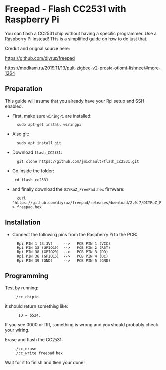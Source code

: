 # Freepad - Flash CC2531 with Raspberry Pi
You can flash a CC2531 chip without having a specific programmer. Use a Raspberry Pi instead! This is a simplified guide on how to do just that. 

Credut and orignal source here: 

https://github.com/diyruz/freepad
                
https://modkam.ru/2019/11/13/pult-zigbee-v2-prosto-otlomi-lishnee/#more-1264


## Preparation

This guide will asume that you already have your Rpi setup and SSH enabled. 

* First, make sure `wiringPi` are installed: 

        sudo apt-get install wiringpi

* Also git:

        sudo apt install git

* Download `flash_CC2531`: 

        git clone https://github.com/jmichault/flash_cc2531.git

 * Go inside the folder:

        cd flash_cc2531

* and finally download the `DIYRuZ_FreePad.hex` firmware: 

        curl "https://github.com/diyruz/freepad/releases/download/2.0.7/DIYRuZ_FreePad.hex" > freepad.hex


## Installation

* Connect the following pins from the Raspberry Pi to the PCB:

        Rpi PIN 1 (3.3V)     -->   PCB PIN 1 (VCC)
        Rpi PIN 35 (GPIO19)  -->   PCB PIN 2 (RST)
        Rpi PIN 38 (GPIO20)  -->   PCB PIN 3 (DD)
        Rpi PIN 36 (GPIO16)  -->   PCB PIN 4 (DC)          
        Rpi PIN 39 (GND)     -->   PCB PIN 5 (GND)   
   
## Programming

Test by running: 

        ./cc_chipid

it should return something like:

          ID = b524.

If you see 0000 or ffff, something is wrong and you should probably check your wiring.

Erase and flash the CC2531:

        ./cc_erase
        ./cc_write freepad.hex

Wait for it to finish and then your done! 


